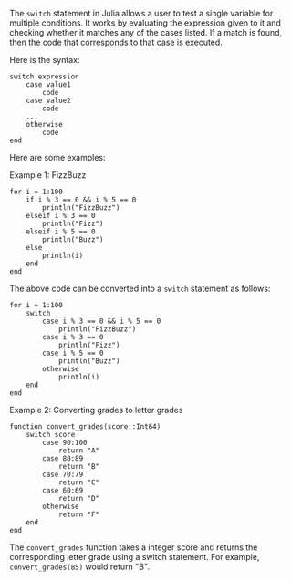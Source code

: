 The `switch` statement in Julia allows a user to test a single variable for multiple conditions. It works by evaluating the expression given to it and checking whether it matches any of the cases listed. If a match is found, then the code that corresponds to that case is executed.

Here is the syntax:

```
switch expression
    case value1
        code
    case value2
        code
    ...
    otherwise
        code
end
```

Here are some examples:

Example 1: FizzBuzz

```
for i = 1:100
    if i % 3 == 0 && i % 5 == 0
        println("FizzBuzz")
    elseif i % 3 == 0
        println("Fizz")
    elseif i % 5 == 0
        println("Buzz")
    else
        println(i)
    end
end
```

The above code can be converted into a `switch` statement as follows:

```
for i = 1:100
    switch 
        case i % 3 == 0 && i % 5 == 0
            println("FizzBuzz")
        case i % 3 == 0
            println("Fizz")
        case i % 5 == 0
            println("Buzz")
        otherwise
            println(i)
    end
end
```

Example 2: Converting grades to letter grades

```
function convert_grades(score::Int64)
    switch score
        case 90:100
            return "A"
        case 80:89
            return "B"
        case 70:79
            return "C"
        case 60:69
            return "D"
        otherwise
            return "F"
    end
end
```

The `convert_grades` function takes a integer score and returns the corresponding letter grade using a switch statement. For example, `convert_grades(85)` would return "B".